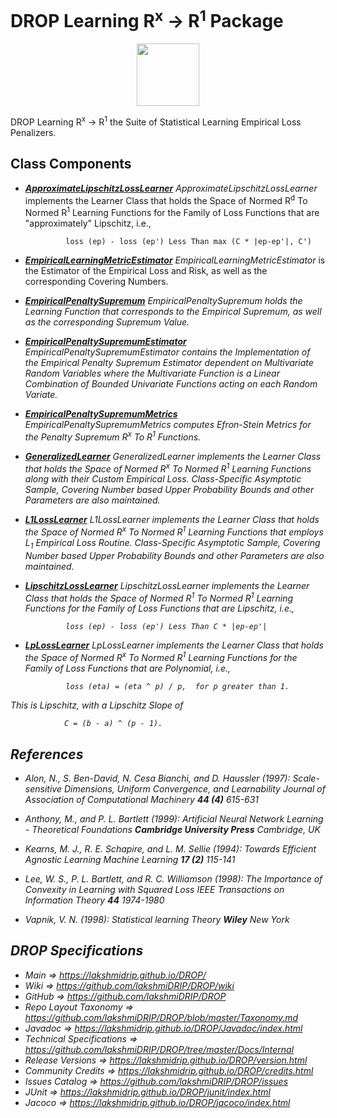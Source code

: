 # DROP Learning R<sup>x</sup> -> R<sup>1</sup> Package

<p align="center"><img src="https://github.com/lakshmiDRIP/DROP/blob/master/DRIP_Logo.gif?raw=true" width="100"></p>

DROP Learning R<sup>x</sup> -> R<sup>1</sup> the Suite of Statistical Learning Empirical Loss Penalizers.


## Class Components

 * [***ApproximateLipschitzLossLearner***](https://github.com/lakshmiDRIP/DROP/tree/master/src/main/java/org/drip/learning/rxtor1/ApproximateLipschitzLossLearner.java)
 <i>ApproximateLipschitzLossLearner</i> implements the Learner Class that holds the Space of Normed
 R<sup>d</sup> To Normed R<sup>1</sup> Learning Functions for the Family of Loss Functions that are
 "approximately" Lipschitz, i.e.,
 
 				loss (ep) - loss (ep') Less Than max (C * |ep-ep'|, C')

 * [***EmpiricalLearningMetricEstimator***](https://github.com/lakshmiDRIP/DROP/tree/master/src/main/java/org/drip/learning/rxtor1/EmpiricalLearningMetricEstimator.java)
 <i>EmpiricalLearningMetricEstimator</i> is the Estimator of the Empirical Loss and Risk, as well as the
 corresponding Covering Numbers.

 * [***EmpiricalPenaltySupremum***](https://github.com/lakshmiDRIP/DROP/tree/master/src/main/java/org/drip/learning/rxtor1/EmpiricalPenaltySupremum.java)
 <i>EmpiricalPenaltySupremum<i> holds the Learning Function that corresponds to the Empirical Supremum, as
 well as the corresponding Supremum Value.

 * [***EmpiricalPenaltySupremumEstimator***](https://github.com/lakshmiDRIP/DROP/tree/master/src/main/java/org/drip/learning/rxtor1/EmpiricalPenaltySupremumEstimator.java)
 <i>EmpiricalPenaltySupremumEstimator</i> contains the Implementation of the Empirical Penalty Supremum
 Estimator dependent on Multivariate Random Variables where the Multivariate Function is a Linear Combination
 of Bounded Univariate Functions acting on each Random Variate.

 * [***EmpiricalPenaltySupremumMetrics***](https://github.com/lakshmiDRIP/DROP/tree/master/src/main/java/org/drip/learning/rxtor1/EmpiricalPenaltySupremumMetrics.java)
 <i>EmpiricalPenaltySupremumMetrics</i> computes Efron-Stein Metrics for the Penalty Supremum R<sup>x</sup>
 To R<sup>1</sup> Functions.

 * [***GeneralizedLearner***](https://github.com/lakshmiDRIP/DROP/tree/master/src/main/java/org/drip/learning/rxtor1/GeneralizedLearner.java)
 <i>GeneralizedLearner</i> implements the Learner Class that holds the Space of Normed R<sup>x</sup> To
 Normed R<sup>1</sup> Learning Functions along with their Custom Empirical Loss. Class-Specific Asymptotic
 Sample, Covering Number based Upper Probability Bounds and other Parameters are also maintained.

 * [***L1LossLearner***](https://github.com/lakshmiDRIP/DROP/tree/master/src/main/java/org/drip/learning/rxtor1/L1LossLearner.java)
 <i>L1LossLearner</i> implements the Learner Class that holds the Space of Normed R<sup>x</sup> To Normed
 R<sup>1</sup> Learning Functions that employs L<sub>1</sub> Empirical Loss Routine. Class-Specific
 Asymptotic Sample, Covering Number based Upper Probability Bounds and other Parameters are also maintained.

 * [***LipschitzLossLearner***](https://github.com/lakshmiDRIP/DROP/tree/master/src/main/java/org/drip/learning/rxtor1/LipschitzLossLearner.java)
 <i>LipschitzLossLearner</i> implements the Learner Class that holds the Space of Normed R<sup>1</sup> To
 Normed R<sup>1</sup> Learning Functions for the Family of Loss Functions that are Lipschitz, i.e.,

 				loss (ep) - loss (ep') Less Than C * |ep-ep'|

 * [***LpLossLearner***](https://github.com/lakshmiDRIP/DROP/tree/master/src/main/java/org/drip/learning/rxtor1/LpLossLearner.java)
 <i>LpLossLearner</i> implements the Learner Class that holds the Space of Normed R<sup>x</sup> To Normed
 R<sup>1</sup> Learning Functions for the Family of Loss Functions that are Polynomial, i.e.,

 				loss (eta) = (eta ^ p) / p,  for p greater than 1.

 This is Lipschitz, with a Lipschitz Slope of

 				C = (b - a) ^ (p - 1).


## References

 * Alon, N., S. Ben-David, N. Cesa Bianchi, and D. Haussler (1997): Scale-sensitive Dimensions, Uniform
 Convergence, and Learnability <i>Journal of Association of Computational Machinery</i> <b>44 (4)</b> 615-631

 * Anthony, M., and P. L. Bartlett (1999): <i>Artificial Neural Network Learning - Theoretical
 Foundations</i> <b>Cambridge University Press</b> Cambridge, UK

 * Kearns, M. J., R. E. Schapire, and L. M. Sellie (1994): <i>Towards Efficient Agnostic Learning</i> Machine
 Learning <b>17 (2)</b> 115-141

 * Lee, W. S., P. L. Bartlett, and R. C. Williamson (1998): The Importance of Convexity in Learning with
 Squared Loss <i>IEEE Transactions on Information Theory</i> <b>44</b> 1974-1980

 * Vapnik, V. N. (1998): <i>Statistical learning Theory</i> <b>Wiley</b> New York


## DROP Specifications

 * Main                     => https://lakshmidrip.github.io/DROP/
 * Wiki                     => https://github.com/lakshmiDRIP/DROP/wiki
 * GitHub                   => https://github.com/lakshmiDRIP/DROP
 * Repo Layout Taxonomy     => https://github.com/lakshmiDRIP/DROP/blob/master/Taxonomy.md
 * Javadoc                  => https://lakshmidrip.github.io/DROP/Javadoc/index.html
 * Technical Specifications => https://github.com/lakshmiDRIP/DROP/tree/master/Docs/Internal
 * Release Versions         => https://lakshmidrip.github.io/DROP/version.html
 * Community Credits        => https://lakshmidrip.github.io/DROP/credits.html
 * Issues Catalog           => https://github.com/lakshmiDRIP/DROP/issues
 * JUnit                    => https://lakshmidrip.github.io/DROP/junit/index.html
 * Jacoco                   => https://lakshmidrip.github.io/DROP/jacoco/index.html
